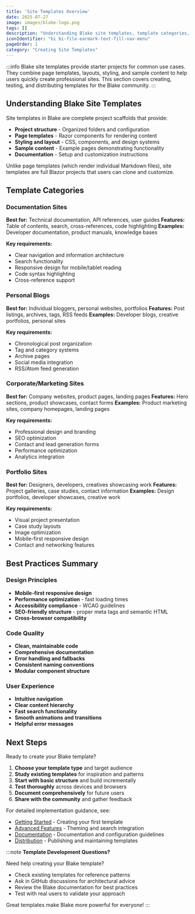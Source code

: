 ```yaml
---
title: 'Site Templates Overview'
date: 2025-07-27
image: images/blake-logo.png
tags: []
description: "Understanding Blake site templates, template categories, and best practices for creating professional templates for the community."
iconIdentifier: "bi bi-file-earmark-text-fill-nav-menu"
pageOrder: 1
category: "Creating Site Templates"
---
```


:::info
Blake site templates provide starter projects for common use cases. They combine page templates, layouts, styling, and sample content to help users quickly create professional sites. This section covers creating, testing, and distributing templates for the Blake community.
:::

## Understanding Blake Site Templates

Site templates in Blake are complete project scaffolds that provide:

- **Project structure** - Organized folders and configuration
- **Page templates** - Razor components for rendering content
- **Styling and layout** - CSS, components, and design systems
- **Sample content** - Example pages demonstrating functionality
- **Documentation** - Setup and customization instructions

Unlike page templates (which render individual Markdown files), site templates are full Blazor projects that users can clone and customize.

## Template Categories

### Documentation Sites

**Best for:** Technical documentation, API references, user guides
**Features:** Table of contents, search, cross-references, code highlighting
**Examples:** Developer documentation, product manuals, knowledge bases

**Key requirements:**

- Clear navigation and information architecture
- Search functionality
- Responsive design for mobile/tablet reading
- Code syntax highlighting
- Cross-reference support

### Personal Blogs

**Best for:** Individual bloggers, personal websites, portfolios
**Features:** Post listings, archives, tags, RSS feeds
**Examples:** Developer blogs, creative portfolios, personal sites

**Key requirements:**

- Chronological post organization
- Tag and category systems
- Archive pages
- Social media integration
- RSS/Atom feed generation

### Corporate/Marketing Sites

**Best for:** Company websites, product pages, landing pages
**Features:** Hero sections, product showcases, contact forms
**Examples:** Product marketing sites, company homepages, landing pages

**Key requirements:**

- Professional design and branding
- SEO optimization
- Contact and lead generation forms
- Performance optimization
- Analytics integration

### Portfolio Sites

**Best for:** Designers, developers, creatives showcasing work
**Features:** Project galleries, case studies, contact information
**Examples:** Design portfolios, developer showcases, creative work

**Key requirements:**

- Visual project presentation
- Case study layouts
- Image optimization
- Mobile-first responsive design
- Contact and networking features

## Best Practices Summary

### Design Principles

- **Mobile-first responsive design**
- **Performance optimization** - fast loading times
- **Accessibility compliance** - WCAG guidelines
- **SEO-friendly structure** - proper meta tags and semantic HTML
- **Cross-browser compatibility**

### Code Quality

- **Clean, maintainable code**
- **Comprehensive documentation**
- **Error handling and fallbacks**
- **Consistent naming conventions**
- **Modular component structure**

### User Experience

- **Intuitive navigation**
- **Clear content hierarchy**
- **Fast search functionality**
- **Smooth animations and transitions**
- **Helpful error messages**

## Next Steps

Ready to create your Blake template?

1. **Choose your template type** and target audience
2. **Study existing templates** for inspiration and patterns
3. **Start with basic structure** and build incrementally
4. **Test thoroughly** across devices and browsers
5. **Document comprehensively** for future users
6. **Share with the community** and gather feedback

For detailed implementation guidance, see:
- [Getting Started](/pages/6%20creating%20site%20templates/getting-started) - Creating your first template
- [Advanced Features](/pages/6%20creating%20site%20templates/advanced-features) - Theming and search integration
- [Documentation](/pages/6%20creating%20site%20templates/documentation) - Documentation and configuration guidelines
- [Distribution](/pages/6%20creating%20site%20templates/distribution) - Publishing and maintaining templates

:::note
**Template Development Questions?**

Need help creating your Blake template?

- Check existing templates for reference patterns
- Ask in GitHub discussions for architectural advice
- Review the Blake documentation for best practices
- Test with real users to validate your approach

Great templates make Blake more powerful for everyone!
:::